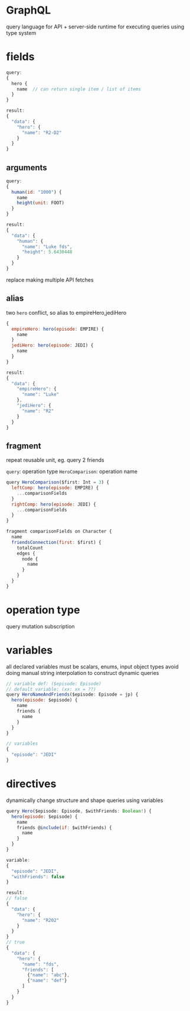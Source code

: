 # GraphQL
query language for API + server-side runtime for executing queries using type system

# fields
```js
query:
{
  hero {
    name  // can return single item / list of items
  }
}

result:
{
  "data": {
    "hero": {
      "name": "R2-D2"
    }
  }
}
```
## arguments
```js
query:
{
  human(id: "1000") {
    name
    height(unit: FOOT)
  }
}

result:
{
  "data": {
    "human": {
      "name": "Luke fds",
      "height": 5.6430448
    }
  }
}
```
replace making multiple API fetches

## alias 
two `hero` conflict, so alias to empireHero,jediHero
```js
{ 
  empireHero: hero(episode: EMPIRE) {
    name
  }
  jediHero: hero(episode: JEDI) {
    name
  }
}

result:
{
  "data": {
    "empireHero": {
      "name": "Luke"
    },
    "jediHero": {
      "name": "R2"
    }
  }
}
```
## fragment
repeat reusable unit, eg. query 2 friends

`query`: operation type
`HeroComparison`: operation name
```js
query HeroComparison($first: Int = 3) {
  leftComp: hero(episode: EMPIRE) {
    ...comparisonFields
  }
  rightComp: hero(episode: JEDI) {
    ...comparisonFields
  }
}

fragment comparisonFields on Character {
  name
  friendsConnection(first: $first) {
    totalCount
    edges {
      node {
        name
      }
    }
  }
}
```

# operation type
query
mutation
subscription

# variables
all declared variables must be scalars, enums, input object types
avoid doing manual string interpolation to construct dynamic queries

```js
// variable def: ($episode: Episode)
// default variable: (xx: xx = ??)
query HeroNameAndFriends($episode: Episode = jp) {
  hero(episode: $episode) {
    name
    friends {
      name
    }
  }
}

// variables
{
  "episode": "JEDI"
}
```

# directives
dynamically change structure and shape queries using variables
```js
query Hero($episode: Episode, $withFriends: Boolean!) {
  hero(episode: $episode) {
    name
    friends @include(if: $withFriends) {
      name
    }
  }
}

variable:
{
  "episode": "JEDI",
  "withFriends": false
}

result:
// false
{
  "data": {
    "hero": {
      "name": "R202"      
    }
  }
}
// true
{
  "data": {
    "hero": {
      "name": "fds",
      "friends": [
        {"name": "abc"},
        {"name": "def"}
      ]
    }
  }
}
```














